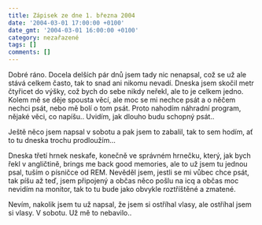 ```yaml
---
title: Zápisek ze dne 1. března 2004
date: '2004-03-01 17:00:00 +0100'
date_gmt: '2004-03-01 16:00:00 +0100'
category: nezařazené
tags: []
comments: []
---
```

<p>Dobré ráno. Docela delších pár dnů jsem tady nic nenapsal, což se už ale stává celkem často, tak to snad  ani nikomu nevadí. Dneska jsem skočil metr čtyřicet do výšky, což bych do sebe nikdy neřekl, ale to je celkem  jedno. Kolem mě se děje spousta věcí, ale moc se mi nechce psát a o něčem nechci psát, nebo mě bolí  o tom psát. Proto nahodím náhradní program, nějaké věci, co napíšu.. Uvidím, jak dlouho budu schopný psát..</p>
<p>Ještě něco jsem napsal v sobotu a pak jsem to zabalil, tak to sem hodím, ať to tu dneska trochu prodloužím...</p>
<p class="sed">Dneska třetí hrnek neskafe, konečně ve správném hrnečku, který, jak bych řekl v angličtině, brings me back  good memories, ale to už jsem tu jednou psal, tuším o písničce od REM. Nevěděl jsem, jestli se mi vůbec chce psát,  tak píšu až teď, jsem připojený a občas něco pošlu na icq a občas moc nevidím na monitor, tak to tu bude jako  obvykle roztříštěné a zmatené.</p>
<p class="sed">Nevím, nakolik jsem tu už napsal, že jsem si ostříhal vlasy, ale ostříhal jsem si vlasy. V sobotu. Už mě to  nebavilo..</p>
<p>  <?  include "part1.txt";  ?></p>
